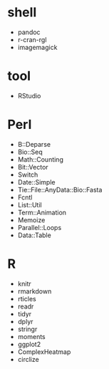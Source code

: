 # shell
* pandoc
* r-cran-rgl
* imagemagick

# tool
* RStudio

# Perl
* B::Deparse
* Bio::Seq
* Math::Counting
* Bit::Vector
* Switch
* Date::Simple
* Tie::File::AnyData::Bio::Fasta
* Fcntl
* List::Util
* Term::Animation
* Memoize
* Parallel::Loops
* Data::Table

# R
* knitr
* rmarkdown
* rticles
* readr
* tidyr
* dplyr
* stringr
* moments
* ggplot2
* ComplexHeatmap
* circlize

